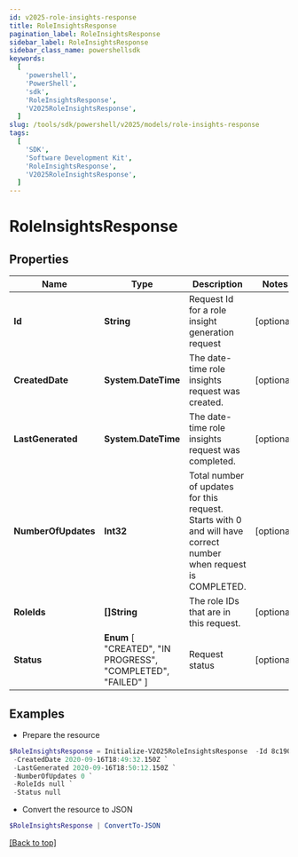 ```yaml
---
id: v2025-role-insights-response
title: RoleInsightsResponse
pagination_label: RoleInsightsResponse
sidebar_label: RoleInsightsResponse
sidebar_class_name: powershellsdk
keywords:
  [
    'powershell',
    'PowerShell',
    'sdk',
    'RoleInsightsResponse',
    'V2025RoleInsightsResponse',
  ]
slug: /tools/sdk/powershell/v2025/models/role-insights-response
tags:
  [
    'SDK',
    'Software Development Kit',
    'RoleInsightsResponse',
    'V2025RoleInsightsResponse',
  ]
---
```


# RoleInsightsResponse

## Properties

| Name | Type | Description | Notes |
| --- | --- | --- | --- |
| **Id** | **String** | Request Id for a role insight generation request | [optional] |
| **CreatedDate** | **System.DateTime** | The date-time role insights request was created. | [optional] |
| **LastGenerated** | **System.DateTime** | The date-time role insights request was completed. | [optional] |
| **NumberOfUpdates** | **Int32** | Total number of updates for this request. Starts with 0 and will have correct number when request is COMPLETED. | [optional] |
| **RoleIds** | **[]String** | The role IDs that are in this request. | [optional] |
| **Status** | **Enum** [ "CREATED", "IN PROGRESS", "COMPLETED", "FAILED" ] | Request status | [optional] |

## Examples

- Prepare the resource

```powershell
$RoleInsightsResponse = Initialize-V2025RoleInsightsResponse  -Id 8c190e67-87aa-4ed9-a90b-d9d5344523fb `
 -CreatedDate 2020-09-16T18:49:32.150Z `
 -LastGenerated 2020-09-16T18:50:12.150Z `
 -NumberOfUpdates 0 `
 -RoleIds null `
 -Status null
```

- Convert the resource to JSON

```powershell
$RoleInsightsResponse | ConvertTo-JSON
```

[[Back to top]](#)
